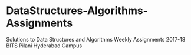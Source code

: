 # DataStructures-Algorithms-Assignments
Solutions to Data Structures and Algorithms Weekly Assignments 2017-18 BITS Pilani Hyderabad Campus
